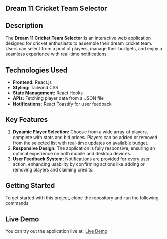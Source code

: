 ## Dream 11 Cricket Team Selector

## Description

The **Dream 11 Cricket Team Selector** is an interactive web application designed for cricket enthusiasts to assemble their dream cricket team. Users can select from a pool of players, manage their budgets, and enjoy a seamless experience with real-time notifications.

## Technologies Used

- **Frontend:** React.js
- **Styling:** Tailwind CSS
- **State Management:** React Hooks
- **APIs:** Fetching player data from a JSON file
- **Notifications:** React Toastify for user feedback

## Key Features

1. **Dynamic Player Selection:** Choose from a wide array of players, complete with stats and bid prices. Players can be added or removed from the selected list with real-time updates on available budget.
2. **Responsive Design:** The application is fully responsive, ensuring an optimal experience on both mobile and desktop devices.
3. **User Feedback System:** Notifications are provided for every user action, enhancing usability by confirming actions like adding or removing players and claiming credits.

## Getting Started

To get started with this project, clone the repository and run the following commands:

## Live Demo

You can try out the application live at: [Live Demo](https://leafy-mermaid-6c6076.netlify.app/)
